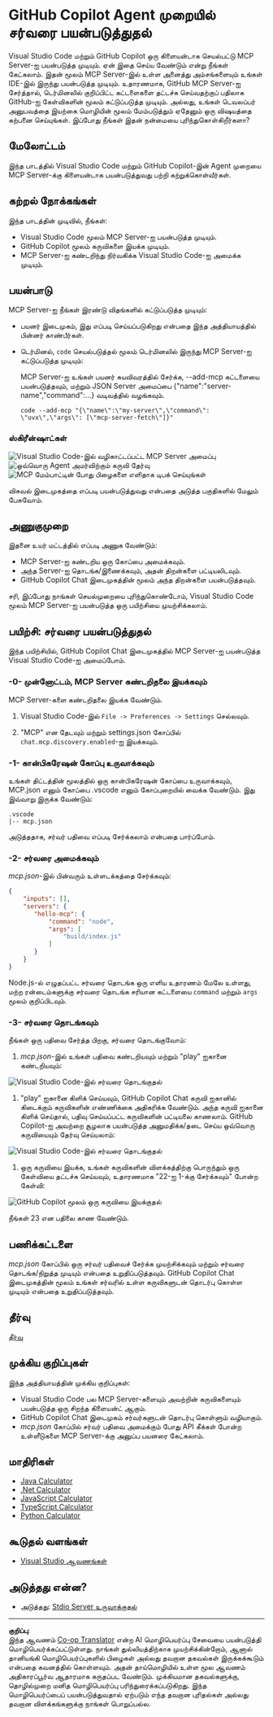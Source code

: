 <!--
CO_OP_TRANSLATOR_METADATA:
{
  "original_hash": "d940b5e0af75e3a3a4d1c3179120d1d9",
  "translation_date": "2025-10-11T11:33:04+00:00",
  "source_file": "03-GettingStarted/04-vscode/README.md",
  "language_code": "ta"
}
-->
# GitHub Copilot Agent முறையில் சர்வரை பயன்படுத்துதல்

Visual Studio Code மற்றும் GitHub Copilot ஒரு கிளையன்டாக செயல்பட்டு MCP Server-ஐ பயன்படுத்த முடியும். ஏன் இதை செய்ய வேண்டும் என்று நீங்கள் கேட்கலாம். இதன் மூலம் MCP Server-இல் உள்ள அனைத்து அம்சங்களையும் உங்கள் IDE-இல் இருந்து பயன்படுத்த முடியும். உதாரணமாக, GitHub MCP Server-ஐ சேர்த்தால், டெர்மினலில் குறிப்பிட்ட கட்டளைகளை தட்டச்சு செய்வதற்குப் பதிலாக GitHub-ஐ கேள்விகளின் மூலம் கட்டுப்படுத்த முடியும். அல்லது, உங்கள் டெவலப்பர் அனுபவத்தை இயற்கை மொழியின் மூலம் மேம்படுத்தும் ஏதேனும் ஒரு விஷயத்தை கற்பனை செய்யுங்கள். இப்போது நீங்கள் இதன் நன்மையை புரிந்துகொள்கிறீர்களா?

## மேலோட்டம்

இந்த பாடத்தில் Visual Studio Code மற்றும் GitHub Copilot-இன் Agent முறையை MCP Server-க்கு கிளையன்டாக பயன்படுத்துவது பற்றி கற்றுக்கொள்வீர்கள்.

## கற்றல் நோக்கங்கள்

இந்த பாடத்தின் முடிவில், நீங்கள்:

- Visual Studio Code மூலம் MCP Server-ஐ பயன்படுத்த முடியும்.
- GitHub Copilot மூலம் கருவிகளை இயக்க முடியும்.
- MCP Server-ஐ கண்டறிந்து நிர்வகிக்க Visual Studio Code-ஐ அமைக்க முடியும்.

## பயன்பாடு

MCP Server-ஐ நீங்கள் இரண்டு விதங்களில் கட்டுப்படுத்த முடியும்:

- பயனர் இடைமுகம், இது எப்படி செய்யப்படுகிறது என்பதை இந்த அத்தியாயத்தில் பின்னர் காண்பீர்கள்.
- டெர்மினல், `code` செயல்படுத்தல் மூலம் டெர்மினலில் இருந்து MCP Server-ஐ கட்டுப்படுத்த முடியும்:

  MCP Server-ஐ உங்கள் பயனர் சுயவிவரத்தில் சேர்க்க, --add-mcp கட்டளையை பயன்படுத்தவும், மற்றும் JSON Server அமைப்பை {\"name\":\"server-name\",\"command\":...} வடிவத்தில் வழங்கவும்.

  ```
  code --add-mcp "{\"name\":\"my-server\",\"command\": \"uvx\",\"args\": [\"mcp-server-fetch\"]}"
  ```

### ஸ்கிரீன்ஷாட்கள்

![Visual Studio Code-இல் வழிகாட்டப்பட்ட MCP Server அமைப்பு](../../../../translated_images/chat-mode-agent.729a22473f822216dd1e723aaee1f7d4a2ede571ee0948037a2d9357a63b9d0b.ta.png)
![ஒவ்வொரு Agent அமர்விற்கும் கருவி தேர்வு](../../../../translated_images/agent-mode-select-tools.522c7ba5df0848f8f0d1e439c2e96159431bc620cb39ccf3f5dc611412fd0006.ta.png)
![MCP மேம்பாட்டின் போது பிழைகளை எளிதாக டிபக் செய்யுங்கள்](../../../../translated_images/mcp-list-servers.fce89eefe3f30032bed8952e110ab9d82fadf043fcfa071f7d40cf93fb1ea9e9.ta.png)

விசுவல் இடைமுகத்தை எப்படி பயன்படுத்துவது என்பதை அடுத்த பகுதிகளில் மேலும் பேசுவோம்.

## அணுகுமுறை

இதனை உயர் மட்டத்தில் எப்படி அணுக வேண்டும்:

- MCP Server-ஐ கண்டறிய ஒரு கோப்பை அமைக்கவும்.
- அந்த Server-ஐ தொடங்க/இணைக்கவும், அதன் திறன்களை பட்டியலிடவும்.
- GitHub Copilot Chat இடைமுகத்தின் மூலம் அந்த திறன்களை பயன்படுத்தவும்.

சரி, இப்போது நாங்கள் செயல்முறையை புரிந்துகொண்டோம், Visual Studio Code மூலம் MCP Server-ஐ பயன்படுத்த ஒரு பயிற்சியை முயற்சிக்கலாம்.

## பயிற்சி: சர்வரை பயன்படுத்துதல்

இந்த பயிற்சியில், GitHub Copilot Chat இடைமுகத்தில் MCP Server-ஐ பயன்படுத்த Visual Studio Code-ஐ அமைப்போம்.

### -0- முன்னோட்டம், MCP Server கண்டறிதலை இயக்கவும்

MCP Server-களை கண்டறிதலை இயக்க வேண்டும்.

1. Visual Studio Code-இல் `File -> Preferences -> Settings` செல்லவும்.

1. "MCP" என தேடவும் மற்றும் settings.json கோப்பில் `chat.mcp.discovery.enabled`-ஐ இயக்கவும்.

### -1- கான்பிகரேஷன் கோப்பு உருவாக்கவும்

உங்கள் திட்டத்தின் மூலத்தில் ஒரு கான்பிகரேஷன் கோப்பை உருவாக்கவும், MCP.json எனும் கோப்பை .vscode எனும் கோப்புறையில் வைக்க வேண்டும். இது இவ்வாறு இருக்க வேண்டும்:

```text
.vscode
|-- mcp.json
```

அடுத்ததாக, சர்வர் பதிவை எப்படி சேர்க்கலாம் என்பதை பார்ப்போம்.

### -2- சர்வரை அமைக்கவும்

*mcp.json*-இல் பின்வரும் உள்ளடக்கத்தை சேர்க்கவும்:

```json
{
    "inputs": [],
    "servers": {
       "hello-mcp": {
           "command": "node",
           "args": [
               "build/index.js"
           ]
       }
    }
}
```

Node.js-ல் எழுதப்பட்ட சர்வரை தொடங்க ஒரு எளிய உதாரணம் மேலே உள்ளது, மற்ற ரன்டைம்களுக்கு சர்வரை தொடங்க சரியான கட்டளையை `command` மற்றும் `args` மூலம் குறிப்பிடவும்.

### -3- சர்வரை தொடங்கவும்

நீங்கள் ஒரு பதிவை சேர்த்த பிறகு, சர்வரை தொடங்குவோம்:

1. *mcp.json*-இல் உங்கள் பதிவை கண்டறியவும் மற்றும் "play" ஐகானை கண்டறியவும்:

  ![Visual Studio Code-இல் சர்வரை தொடங்குதல்](../../../../translated_images/vscode-start-server.8e3c986612e3555de47e5b1e37b2f3020457eeb6a206568570fd74a17e3796ad.ta.png)  

1. "play" ஐகானை கிளிக் செய்யவும், GitHub Copilot Chat கருவி ஐகானில் கிடைக்கும் கருவிகளின் எண்ணிக்கை அதிகரிக்க வேண்டும். அந்த கருவி ஐகானை கிளிக் செய்தால், பதிவு செய்யப்பட்ட கருவிகளின் பட்டியலை காணலாம். GitHub Copilot-ஐ அவற்றை சூழலாக பயன்படுத்த அனுமதிக்க/தடை செய்ய ஒவ்வொரு கருவியையும் தேர்வு செய்யலாம்:

  ![Visual Studio Code-இல் சர்வரை தொடங்குதல்](../../../../translated_images/vscode-tool.0b3bbea2fb7d8c26ddf573cad15ef654e55302a323267d8ee6bd742fe7df7fed.ta.png)

1. ஒரு கருவியை இயக்க, உங்கள் கருவிகளின் விளக்கத்திற்கு பொருந்தும் ஒரு கேள்வியை தட்டச்சு செய்யவும், உதாரணமாக "22-ஐ 1-க்கு சேர்க்கவும்" போன்ற கேள்வி:

  ![GitHub Copilot மூலம் ஒரு கருவியை இயக்குதல்](../../../../translated_images/vscode-agent.d5a0e0b897331060518fe3f13907677ef52b879db98c64d68a38338608f3751e.ta.png)

  நீங்கள் 23 என பதிலை காண வேண்டும்.

## பணிக்கட்டளை

*mcp.json* கோப்பில் ஒரு சர்வர் பதிவைச் சேர்க்க முயற்சிக்கவும் மற்றும் சர்வரை தொடங்க/நிறுத்த முடியும் என்பதை உறுதிப்படுத்தவும். GitHub Copilot Chat இடைமுகத்தின் மூலம் உங்கள் சர்வரில் உள்ள கருவிகளுடன் தொடர்பு கொள்ள முடியும் என்பதை உறுதிப்படுத்தவும்.

## தீர்வு

[தீர்வு](./solution/README.md)

## முக்கிய குறிப்புகள்

இந்த அத்தியாயத்தின் முக்கிய குறிப்புகள்:

- Visual Studio Code பல MCP Server-களையும் அவற்றின் கருவிகளையும் பயன்படுத்த ஒரு சிறந்த கிளையன்ட் ஆகும்.
- GitHub Copilot Chat இடைமுகம் சர்வர்களுடன் தொடர்பு கொள்ளும் வழியாகும்.
- *mcp.json* கோப்பில் சர்வர் பதிவை அமைக்கும் போது API கீக்கள் போன்ற உள்ளீடுகளை MCP Server-க்கு அனுப்ப பயனரை கேட்கலாம்.

## மாதிரிகள்

- [Java Calculator](../samples/java/calculator/README.md)
- [.Net Calculator](../../../../03-GettingStarted/samples/csharp)
- [JavaScript Calculator](../samples/javascript/README.md)
- [TypeScript Calculator](../samples/typescript/README.md)
- [Python Calculator](../../../../03-GettingStarted/samples/python)

## கூடுதல் வளங்கள்

- [Visual Studio ஆவணங்கள்](https://code.visualstudio.com/docs/copilot/chat/mcp-servers)

## அடுத்தது என்ன?

- அடுத்தது: [Stdio Server உருவாக்குதல்](../05-stdio-server/README.md)

---

**குறிப்பு**:  
இந்த ஆவணம் [Co-op Translator](https://github.com/Azure/co-op-translator) என்ற AI மொழிபெயர்ப்பு சேவையை பயன்படுத்தி மொழிபெயர்க்கப்பட்டுள்ளது. நாங்கள் துல்லியத்திற்காக முயற்சிக்கின்றோம், ஆனால் தானியங்கி மொழிபெயர்ப்புகளில் பிழைகள் அல்லது தவறான தகவல்கள் இருக்கக்கூடும் என்பதை கவனத்தில் கொள்ளவும். அதன் தாய்மொழியில் உள்ள மூல ஆவணம் அதிகாரப்பூர்வ ஆதாரமாக கருதப்பட வேண்டும். முக்கியமான தகவல்களுக்கு, தொழில்முறை மனித மொழிபெயர்ப்பு பரிந்துரைக்கப்படுகிறது. இந்த மொழிபெயர்ப்பைப் பயன்படுத்துவதால் ஏற்படும் எந்த தவறான புரிதல்கள் அல்லது தவறான விளக்கங்களுக்கு நாங்கள் பொறுப்பல்ல.